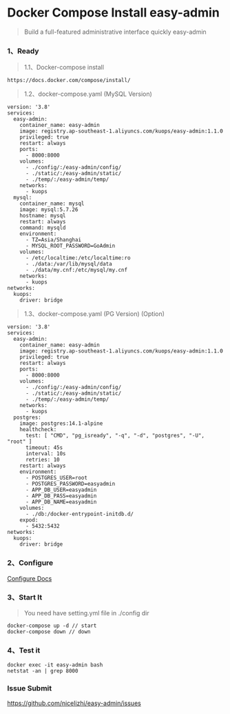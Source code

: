 # Docker Compose Install easy-admin
> Build a full-featured administrative interface quickly easy-admin

### 1、Ready

> 1.1、Docker-compose install

```
https://docs.docker.com/compose/install/
```

> 1.2、docker-compose.yaml (MySQL Version)
```
version: '3.8'
services:
  easy-admin:
    container_name: easy-admin
    image: registry.ap-southeast-1.aliyuncs.com/kuops/easy-admin:1.1.0
    privileged: true
    restart: always
    ports:
      - 8000:8000
    volumes:
      - ./config/:/easy-admin/config/
      - ./static/:/easy-admin/static/
      - ./temp/:/easy-admin/temp/
    networks:
      - kuops
  mysql:
    container_name: mysql
    image: mysql:5.7.26
    hostname: mysql
    restart: always
    command: mysqld
    environment:
      - TZ=Asia/Shanghai
      - MYSQL_ROOT_PASSWORD=GoAdmin
    volumes:
      - /etc/localtime:/etc/localtime:ro
      - ./data:/var/lib/mysql/data
      - ./data/my.cnf:/etc/mysql/my.cnf
    networks:
      - kuops
networks:
  kuops:
    driver: bridge
```

> 1.3、docker-compose.yaml (PG Version) (Option)
```
version: '3.8'
services:
  easy-admin:
    container_name: easy-admin
    image: registry.ap-southeast-1.aliyuncs.com/kuops/easy-admin:1.1.0
    privileged: true
    restart: always
    ports:
      - 8000:8000
    volumes:
      - ./config/:/easy-admin/config/
      - ./static/:/easy-admin/static/
      - ./temp/:/easy-admin/temp/
    networks:
      - kuops
  postgres:
    image: postgres:14.1-alpine
    healthcheck:
      test: [ "CMD", "pg_isready", "-q", "-d", "postgres", "-U", "root" ]
      timeout: 45s
      interval: 10s
      retries: 10
    restart: always
    environment:
      - POSTGRES_USER=root
      - POSTGRES_PASSWORD=easyadmin
      - APP_DB_USER=easyadmin
      - APP_DB_PASS=easyadmin
      - APP_DB_NAME=easyadmin
    volumes:
      - ./db:/docker-entrypoint-initdb.d/
    expod:
      - 5432:5432
networks:
  kuops:
    driver: bridge
```
### 2、Configure

[Configure Docs](https://nicelizhi.github.io/easy-admin/guide/configure/)

### 3、Start It

> You need have setting.yml file in ./config dir
```
docker-compose up -d // start
docker-compose down // down
```

### 4、Test it

```
docker exec -it easy-admin bash 
netstat -an | grep 8000
```

### Issue Submit
https://github.com/nicelizhi/easy-admin/issues

